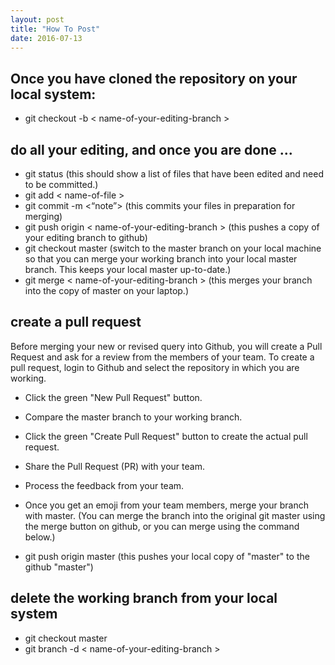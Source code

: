 ```yaml
---
layout: post
title: "How To Post"
date: 2016-07-13
---
```


Once you have cloned the repository on your local system:
---------------------------------------------------------

- git checkout -b < name-of-your-editing-branch >

do all your editing, and once you are done ... 
----------------------------------------------

- git status
(this should show a list of files that have been edited and need to be committed.)
- git add < name-of-file >
- git commit -m <“note”>
(this commits your files in preparation for merging)
- git push origin < name-of-your-editing-branch >
(this pushes a copy of your editing branch to github)
- git checkout master
(switch to the master branch on your local machine so that you can merge your working branch into your local master branch. This keeps your local master up-to-date.)
- git merge < name-of-your-editing-branch >
(this merges your branch into the copy of master on your laptop.)

create a pull request
------------------------
Before merging your new or revised query into Github, you will create a Pull Request and ask for a review from the members of your team. To create a pull request, login to Github and select the repository in which you are working.

- Click the green "New Pull Request" button.
- Compare the master branch to your working branch.
- Click the green "Create Pull Request" button to create the actual pull request.
- Share the Pull Request (PR) with your team.
- Process the feedback from your team.
- Once you get an emoji from your team members, merge your branch with master. (You can merge the branch into the original git master using the merge button on github, or you can merge using the command below.)

- git push origin master (this pushes your local copy of "master" to the github "master")

delete the working branch from your local system
------------------------------------------------

- git checkout master
- git branch -d < name-of-your-editing-branch >